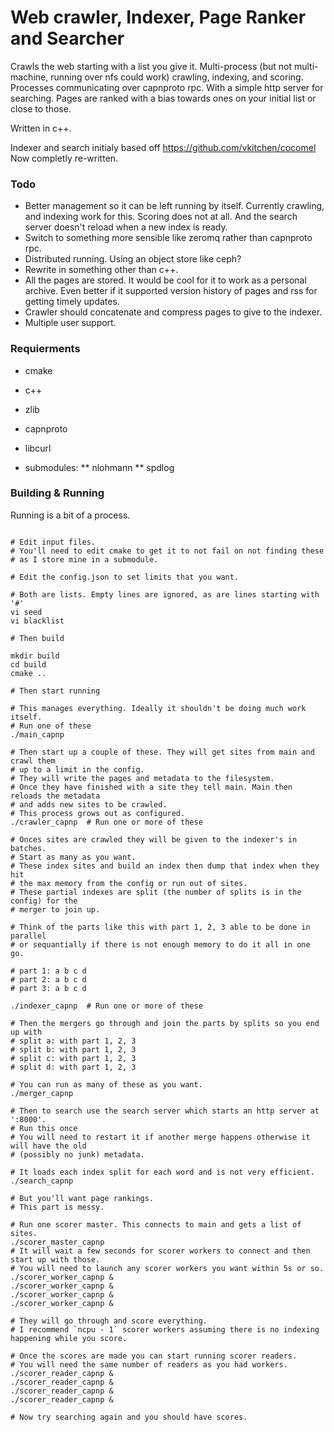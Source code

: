 # Web crawler, Indexer, Page Ranker and Searcher

Crawls the web starting with a list you give it.
Multi-process (but not multi-machine, running over nfs could work) crawling, indexing, and scoring.
Processes communicating over capnproto rpc.
With a simple http server for searching.
Pages are ranked with a bias towards ones on your initial list or close to those.

Written in c++.

Indexer and search initialy based off https://github.com/vkitchen/cocomel
Now completly re-written.

### Todo

* Better management so it can be left running by itself. Currently crawling, and indexing work for this.
  Scoring does not at all. And the search server doesn't reload when a new index is ready.
* Switch to something more sensible like zeromq rather than capnproto rpc.
* Distributed running. Using an object store like ceph?
* Rewrite in something other than c++.
* All the pages are stored. It would be cool for it to work as a personal archive. Even better if it
  supported version history of pages and rss for getting timely updates.
* Crawler should concatenate and compress pages to give to the indexer.
* Multiple user support.

### Requierments

* cmake
* c++
* zlib
* capnproto
* libcurl

* submodules:
** nlohmann
** spdlog

### Building & Running

Running is a bit of a process.

```

# Edit input files.
# You'll need to edit cmake to get it to not fail on not finding these
# as I store mine in a submodule.

# Edit the config.json to set limits that you want.

# Both are lists. Empty lines are ignored, as are lines starting with '#'
vi seed
vi blacklist

# Then build

mkdir build
cd build
cmake ..

# Then start running

# This manages everything. Ideally it shouldn't be doing much work itself.
# Run one of these
./main_capnp

# Then start up a couple of these. They will get sites from main and crawl them
# up to a limit in the config.
# They will write the pages and metadata to the filesystem.
# Once they have finished with a site they tell main. Main then reloads the metadata
# and adds new sites to be crawled.
# This process grows out as configured.
./crawler_capnp  # Run one or more of these

# Onces sites are crawled they will be given to the indexer's in batches.
# Start as many as you want.
# These index sites and build an index then dump that index when they hit
# the max memory from the config or run out of sites.
# These partial indexes are split (the number of splits is in the config) for the
# merger to join up.

# Think of the parts like this with part 1, 2, 3 able to be done in parallel
# or sequantially if there is not enough memory to do it all in one go.

# part 1: a b c d
# part 2: a b c d
# part 3: a b c d

./indexer_capnp  # Run one or more of these

# Then the mergers go through and join the parts by splits so you end up with 
# split a: with part 1, 2, 3
# split b: with part 1, 2, 3
# split c: with part 1, 2, 3
# split d: with part 1, 2, 3

# You can run as many of these as you want.
./merger_capnp

# Then to search use the search server which starts an http server at ':8000'.
# Run this once
# You will need to restart it if another merge happens otherwise it will have the old
# (possibly no junk) metadata.

# It loads each index split for each word and is not very efficient.
./search_capnp

# But you'll want page rankings.
# This part is messy.

# Run one scorer master. This connects to main and gets a list of sites.
./scorer_master_capnp
# It will wait a few seconds for scorer workers to connect and then start up with those.
# You will need to launch any scorer workers you want within 5s or so.
./scorer_worker_capnp &
./scorer_worker_capnp &
./scorer_worker_capnp &
./scorer_worker_capnp &

# They will go through and score everything.
# I recommend `ncpu - 1` scorer workers assuming there is no indexing happening while you score.

# Once the scores are made you can start running scorer readers.
# You will need the same number of readers as you had workers.
./scorer_reader_capnp &
./scorer_reader_capnp &
./scorer_reader_capnp &
./scorer_reader_capnp &

# Now try searching again and you should have scores.
```

